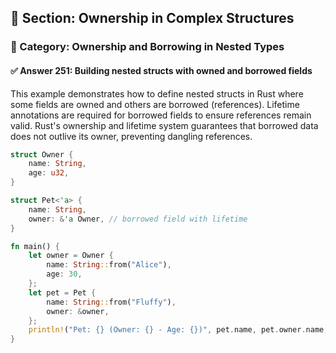 ## 📘 Section: Ownership in Complex Structures  
### 🔹 Category: Ownership and Borrowing in Nested Types  
#### ✅ Answer 251: Building nested structs with owned and borrowed fields

This example demonstrates how to define nested structs in Rust where some fields are owned and others are borrowed (references). Lifetime annotations are required for borrowed fields to ensure references remain valid. Rust's ownership and lifetime system guarantees that borrowed data does not outlive its owner, preventing dangling references.

```rust
struct Owner {
    name: String,
    age: u32,
}

struct Pet<'a> {
    name: String,
    owner: &'a Owner, // borrowed field with lifetime
}

fn main() {
    let owner = Owner {
        name: String::from("Alice"),
        age: 30,
    };
    let pet = Pet {
        name: String::from("Fluffy"),
        owner: &owner,
    };
    println!("Pet: {} (Owner: {} - Age: {})", pet.name, pet.owner.name, pet.owner.age);
}
```
